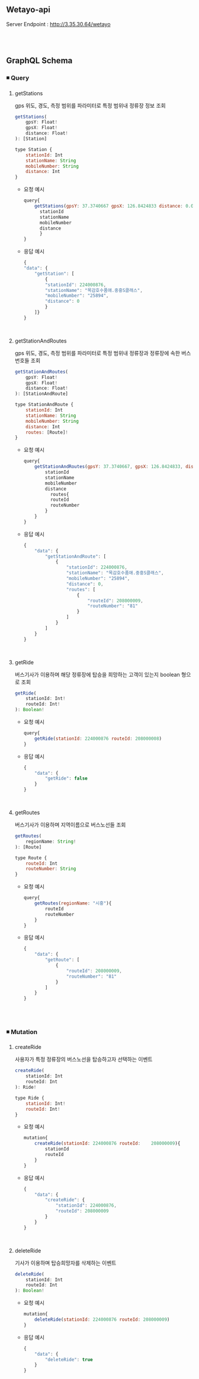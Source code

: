 ## Wetayo-api

Server Endpoint : http://3.35.30.64/wetayo

<br>
<br>

## GraphQL Schema

### ◾ Query

1. getStations

   gps 위도, 경도, 측정 범위를 파라미터로 특정 범위내 정류장 정보 조회

   ```js
   getStations(
       gpsY: Float!
       gpsX: Float!
       distance: Float!
   ): [Station]

   type Station {
       stationId: Int
       stationName: String
       mobileNumber: String
       distance: Int
   }
   ```

    - 요청 예시

      ```js
      query{
          getStations(gpsY: 37.3740667 gpsX: 126.8424833 distance: 0.02){
            stationId
            stationName
            mobileNumber
            distance
            }
      }
      ```

    - 응답 예시

      ```js
      {
      "data": {
          "getStation": [
              {
              "stationId": 224000876,
              "stationName": "목감호수품애.중흥S클래스",
              "mobileNumber": "25894",
              "distance": 0
              }
          ]}
      }
      ```

<br>

2. getStationAndRoutes

   gps 위도, 경도, 측정 범위를 파라미터로 특정 범위내 정류장과 정류장에 속한 버스번호들 조회

   ```js
   getStationAndRoutes(
       gpsY: Float!
       gpsX: Float!
       distance: Float!
   ): [StationAndRoute]

   type StationAndRoute {
       stationId: Int
       stationName: String
       mobileNumber: String
       distance: Int
       routes: [Route]!
   }
   ```

    - 요청 예시

      ```js
      query{
          getStationAndRoutes(gpsY: 37.3740667, gpsX: 126.8424833, distance: 0.02){
              stationId
              stationName
              mobileNumber
              distance
                routes{
                routeId
                routeNumber
              }
          }
      }
      ```

    - 응답 예시

      ```js
      {
          "data": {
              "getStationAndRoute": [
                  {
                      "stationId": 224000876,
                      "stationName": "목감호수품애.중흥S클래스",
                      "mobileNumber": "25894",
                      "distance": 0,
                      "routes": [
                          {
                              "routeId": 208000009,
                              "routeNumber": "81"
                          }
                      ]
                  }
              ]
          }
      }
      ```

<br>

3. getRide

   버스기사가 이용하며 해당 정류장에 탑승을 희망하는 고객이 있는지 boolean 형으로 조회

   ```js
   getRide(
       stationId: Int!
       routeId: Int!
   ): Boolean!
   ```

    - 요청 예시

      ```js
      query{
          getRide(stationId: 224000876 routeId: 208000008)
      }
      ```

    - 응답 예시

      ```js
      {
          "data": {
              "getRide": false
          }
      }
      ```

<br>

4. getRoutes

   버스기사가 이용하며 지역이름으로 버스노선들 조회

   ```js
   getRoutes(
       regionName: String!
   ): [Route]

   type Route {
       routeId: Int
       routeNumber: String
   }
   ```

    - 요청 예시

      ```js
      query{
          getRoutes(regionName: "시흥"){
              routeId
              routeNumber
          }
      }
      ```

    - 응답 예시

      ```js
      {
          "data": {
              "getRoute": [
                  {
                      "routeId": 208000009,
                      "routeNumber": "81"
                  }
              ]
          }
      }
      ```

<br><br>

### ◾ Mutation

1. createRide

   사용자가 특정 정류장의 버스노선을 탑승하고자 선택하는 이벤트

   ```js
   createRide(
       stationId: Int
       routeId: Int
   ): Ride!

   type Ride {
       stationId: Int!
       routeId: Int!
   }
   ```

    - 요청 예시

      ```js
      mutation{
          createRide(stationId: 224000876 routeId:    208000009){
              stationId
              routeId
          }
      }
      ```

    - 응답 예시

      ```js
      {
          "data": {
              "createRide": {
                  "stationId": 224000876,
                  "routeId": 208000009
              }
          }
      }
      ```

<br>

2. deleteRide

   기사가 이용하며 탑승희망자를 삭제하는 이벤트

   ```js
   deleteRide(
       stationId: Int
       routeId: Int
   ): Boolean!
   ```

    - 요청 예시

      ```js
      mutation{
          deleteRide(stationId: 224000876 routeId: 208000009)
      }
      ```

    - 응답 예시

      ```js
      {
          "data": {
              "deleteRide": true
          }
      }
      ```
